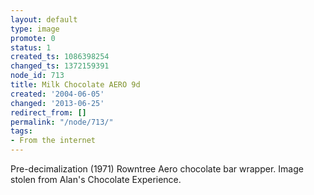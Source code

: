 ```yaml
---
layout: default
type: image
promote: 0
status: 1
created_ts: 1086398254
changed_ts: 1372159391
node_id: 713
title: Milk Chocolate AERO 9d
created: '2004-06-05'
changed: '2013-06-25'
redirect_from: []
permalink: "/node/713/"
tags:
- From the internet
---
```

Pre-decimalization (1971) Rowntree Aero chocolate bar wrapper.  Image stolen from Alan's Chocolate Experience.
